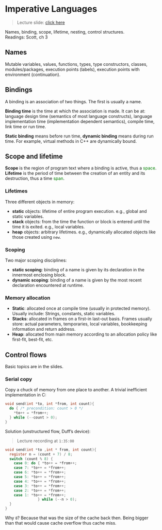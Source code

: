 # Imperative Languages

> Lecture slide: [click here](https://www.kdocs.cn/p/105166936239)

Names, binding, scope, lifetime, nesting, control structures.
<br>
Readings: Scott, ch 3

## Names

Mutable variables, values, functions, types, type constructors, classes, modules/packages, execution points (labels), execution points with environment (continuation).

## Bindings

A binding is an association of two things. The first is usually a name.

**Binding time** is the time at which the association is made. It can be at: language design time (semantics of most language constructs), language implementation time (implementation dependent semantics), compile time, link time or run time.

**Static binding** means before run time, **dynamic binding** means during run time. For example, virtual methods in C++ are dynamically bound.

## Scope and lifetime

**Scope** is the region of program text where a binding is active, thus a <span style="color:green">space</span>.
<br>
**Lifetime** is the period of time between the creation of an entity and its destruction, thus a time <span style="color:green">span</span>.

### Lifetimes

Three different objects in memory:

- **static** objects: lifetime of entire program execution. e.g., global and static variables.
- **stack** objects: from the time the function or block is entered until the time it is exited. e.g., local variables.
- **heap** objects: arbitrary lifetimes. e.g., dynamically allocated objects like those created using `new`.

### Scoping

Two major scoping disciplines:

- **static scoping**: binding of a name is given by its declaration in the innermost enclosing block.
- **dynamic scoping**: binding of a name is given by the most recent declaration encountered at runtime.

### Memory allocation

- **Static**: allocated once at compile time (usually in protected memory). Usually include: Strings, constants, static variables.
- **Stacks**: allocated in frames on a first-in last-out basis. Frames usually store: actual parameters, temporaries, local variables, bookkeeping information and return address.
- **Heap**: allocated from main memory according to an allocation policy like first-fit, best-fit, etc.

## Control flows

Basic topics are in the slides.

### Serial copy

Copy a chuck of memory from one place to another. A trivial inefficient implementation in C:

```c
void send(int *to, int *from, int count){
  do { /* precondition: count > 0 */
    *to++ = *from++;
  } while (--count > 0);
}
```

Solution (unstructured flow, Duff’s device):

> Lecture recording at `1:35:00`

```c
void send(int *to ,int * from, int count){
  register n = (count + 7) / 8;
  switch (count % 8) {
    case 0: do { *to++ = *from++;
    case 7: *to++ = *from++;
    case 6: *to++ = *from++;
    case 5: *to++ = *from++;
    case 4: *to++ = *from++;
    case 3: *to++ = *from++;
    case 2: *to++ = *from++;
    case 1: *to++ = *from++;
               } while (--n > 0);
  }
}
```

Why `8`? Because that was the size of the cache back then. Being bigger than that would cause cache overflow thus cache miss.
